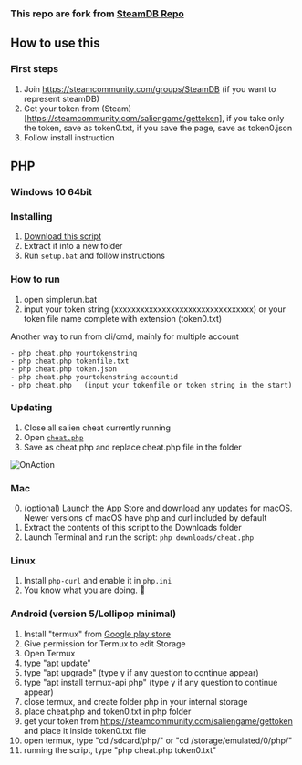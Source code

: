 ### This repo are fork from [SteamDB Repo](https://github.com/SteamDatabase/SalienCheat)

## How to use this
### First steps

1. Join https://steamcommunity.com/groups/SteamDB (if you want to represent steamDB)
2. Get your token from (Steam)[https://steamcommunity.com/saliengame/gettoken], if you take only the token, save as token0.txt, if you save the page, save as token0.json
3. Follow install instruction

## PHP

### Windows 10 64bit  
### Installing
1. [Download this script](https://github.com/mahadi22/SalienCheat/archive/master.zip)
2. Extract it into a new folder
3. Run `setup.bat` and follow instructions

### How to run
1. open simplerun.bat
2. input your token string (xxxxxxxxxxxxxxxxxxxxxxxxxxxxxxxx) or your token file name complete with extension (token0.txt)

Another way to run from cli/cmd, mainly for multiple account              
```
- php cheat.php yourtokenstring             
- php cheat.php tokenfile.txt                  
- php cheat.php token.json
- php cheat.php yourtokenstring accountid
- php cheat.php   (input your tokenfile or token string in the start)
```

### Updating
1. Close all salien cheat currently running
2. Open [`cheat.php`](https://github.com/mahadi22/SalienCheat/raw/master/cheat.php)
3. Save as cheat.php and replace cheat.php file in the folder


![OnAction](https://i.imgur.com/6C9bwVC.png)


### Mac

0. (optional) Launch the App Store and download any updates for macOS. Newer versions of macOS have php and curl included by default
1. Extract the contents of this script to the Downloads folder
2. Launch Terminal and run the script: `php downloads/cheat.php`


### Linux

1. Install `php-curl` and enable it in `php.ini`
2. You know what you are doing. 🐧

### Android (version 5/Lollipop minimal)

1. Install "termux" from [Google play store](https://play.google.com/store/apps/details?id=com.termux)
2. Give permission for Termux to edit Storage
3. Open Termux
4. type "apt update"
5. type "apt upgrade"  (type y if any question to continue appear)
6. type "apt install termux-api php"  (type y if any question to continue appear)
7. close termux, and create folder php in your internal storage
8. place cheat.php and token0.txt in php folder
9. get your token from https://steamcommunity.com/saliengame/gettoken and place it inside token0.txt file
10. open termux, type "cd /sdcard/php/" or "cd /storage/emulated/0/php/"
11. running the script, type "php cheat.php token0.txt"
